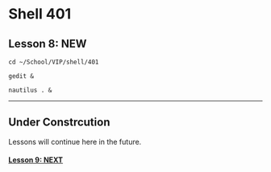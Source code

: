 # Shell 401
## Lesson 8: NEW

`cd ~/School/VIP/shell/401`

`gedit &`

`nautilus . &`
___

## Under Constrcution
Lessons will continue here in the future.

#### [Lesson 9: NEXT](https://github.com/inkVerb/vip/blob/master/401-shell/Lesson-09.md)
